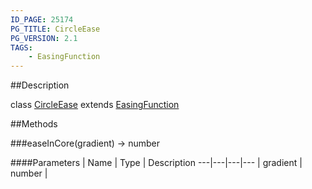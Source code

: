 ```yaml
---
ID_PAGE: 25174
PG_TITLE: CircleEase
PG_VERSION: 2.1
TAGS:
    - EasingFunction
---
```

##Description

class [CircleEase](/classes/2.2/CircleEase) extends [EasingFunction](/classes/2.2/EasingFunction)



##Methods

###easeInCore(gradient) &rarr; number



####Parameters
 | Name | Type | Description
---|---|---|---
 | gradient | number |  

